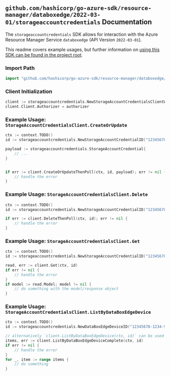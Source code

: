 
## `github.com/hashicorp/go-azure-sdk/resource-manager/databoxedge/2022-03-01/storageaccountcredentials` Documentation

The `storageaccountcredentials` SDK allows for interaction with the Azure Resource Manager Service `databoxedge` (API Version `2022-03-01`).

This readme covers example usages, but further information on [using this SDK can be found in the project root](https://github.com/hashicorp/go-azure-sdk/tree/main/docs).

### Import Path

```go
import "github.com/hashicorp/go-azure-sdk/resource-manager/databoxedge/2022-03-01/storageaccountcredentials"
```


### Client Initialization

```go
client := storageaccountcredentials.NewStorageAccountCredentialsClientWithBaseURI("https://management.azure.com")
client.Client.Authorizer = authorizer
```


### Example Usage: `StorageAccountCredentialsClient.CreateOrUpdate`

```go
ctx := context.TODO()
id := storageaccountcredentials.NewStorageAccountCredentialID("12345678-1234-9876-4563-123456789012", "example-resource-group", "dataBoxEdgeDeviceValue", "storageAccountCredentialValue")

payload := storageaccountcredentials.StorageAccountCredential{
	// ...
}


if err := client.CreateOrUpdateThenPoll(ctx, id, payload); err != nil {
	// handle the error
}
```


### Example Usage: `StorageAccountCredentialsClient.Delete`

```go
ctx := context.TODO()
id := storageaccountcredentials.NewStorageAccountCredentialID("12345678-1234-9876-4563-123456789012", "example-resource-group", "dataBoxEdgeDeviceValue", "storageAccountCredentialValue")

if err := client.DeleteThenPoll(ctx, id); err != nil {
	// handle the error
}
```


### Example Usage: `StorageAccountCredentialsClient.Get`

```go
ctx := context.TODO()
id := storageaccountcredentials.NewStorageAccountCredentialID("12345678-1234-9876-4563-123456789012", "example-resource-group", "dataBoxEdgeDeviceValue", "storageAccountCredentialValue")

read, err := client.Get(ctx, id)
if err != nil {
	// handle the error
}
if model := read.Model; model != nil {
	// do something with the model/response object
}
```


### Example Usage: `StorageAccountCredentialsClient.ListByDataBoxEdgeDevice`

```go
ctx := context.TODO()
id := storageaccountcredentials.NewDataBoxEdgeDeviceID("12345678-1234-9876-4563-123456789012", "example-resource-group", "dataBoxEdgeDeviceValue")

// alternatively `client.ListByDataBoxEdgeDevice(ctx, id)` can be used to do batched pagination
items, err := client.ListByDataBoxEdgeDeviceComplete(ctx, id)
if err != nil {
	// handle the error
}
for _, item := range items {
	// do something
}
```
